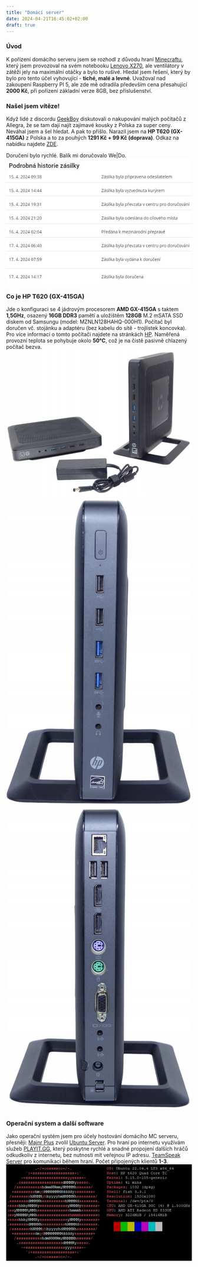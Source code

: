 ```yaml
---
title: "Domácí server"
date: 2024-04-21T16:45:02+02:00
draft: true
---
```


### Úvod
K pořízení domácího serveru jsem se rozhodl z důvodu hraní [Minecraftu](https://www.minecraft.net/), který jsem provozoval na svém notebooku [Lenovo X270](/vybaveni/notebook/), ale ventilátory v zátěži jely na maximální otáčky a bylo to rušivé. Hledal jsem řešení, který by bylo pro tento účel vyhovující - **tiché, malé a levné**. Uvažoval nad zakoupení Raspberry PI 5, ale zde mě odradila především cena přesahující **2000 Kč**, při pořízení základní verze 8GB, bez příslušenství.

### Našel jsem vítěze!
Když lidé z discordu [GeekBoy](/zajimavosti/geekboy/) diskutovali o nakupování malých počítačů z Allegra, že se tam dají najít zajímavé kousky z Polska za super ceny. Neváhal jsem a šel hledat. A pak to přišlo. Narazil jsem na **HP T620 (GX-415GA)** z Polska a to za pouhých **1291 Kč + 99 Kč (doprava)**. Odkaz na nabídku najdete [ZDE](https://allegro.cz/nabidka/mini-pc-terminal-hp-t620-amd-gx-415ga-4x-cpu-16gb-128gb-ssd-vyprodej-15111538507).

Doručení bylo rychlé. Balík mi doručovalo We|Do.
![full](status.jpg)

### Co je HP T620 (GX-415GA)
Jde o konfiguraci se 4 jádrovým procesorem **AMD GX-415GA** s taktem **1,5GHz**, osazený **16GB DDR3** pamětí a uložištěm **128GB** M.2 mSATA SSD diskem od Samsungu (model: MZNLN128HAHQ-000H1). Počítač byl doručen vč. stojánku a adaptéru (bez kabelu do sítě - trojlístek koncovka). Pro více informací o tomto počítači najdete na stránkách [HP](https://support.hp.com/us-en/document/c04017240). Naměřená provozní teplota se pohybuje okolo **50°C**, což je na čistě pasivně chlazený počítač bezva.
![full](1.jpg)
![full](2.jpg)
![full](3.jpg)

### Operační system a další software
Jako operační systém jsem pro účely hostování domácího MC serveru, přesněji: [Majnr Plus](https://www.curseforge.com/minecraft/modpacks/majnr-plus) zvolil [Ubuntu Server](https://ubuntu.com/download/server). Pro hraní po internetu využívám služeb [PLAYIT.GG](https://playit.gg/), který poskytne rychlé a snadné propojení dalších hráčů odkudkoliv z internetu, bez nutnosti mít veřejnou IP adresu. [TeamSpeak Server](https://teamspeak.com/) pro komunikaci během hraní. Počet připojených klientů **1-3**.
![full](specs.jpg)